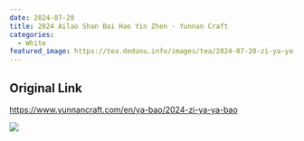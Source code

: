 ```yaml
---
date: 2024-07-20
title: 2024 Ailao Shan Bai Hao Yin Zhen - Yunnan Craft
categories:
  - White
featured_image: https://tea.dedunu.info/images/tea/2024-07-20-zi-ya-ya-bao-1.jpeg
---
```


## Original Link

<https://www.yunnancraft.com/en/ya-bao/2024-zi-ya-ya-bao>

![](https://tea.dedunu.info/images/tea/2024-07-20-zi-ya-ya-bao-2.jpeg)
